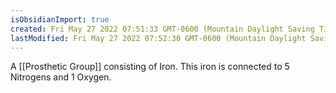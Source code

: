 ```yaml
---
isObsidianImport: true
created: Fri May 27 2022 07:51:33 GMT-0600 (Mountain Daylight Saving Time)
lastModified: Fri May 27 2022 07:52:30 GMT-0600 (Mountain Daylight Saving Time)
---
```

A [[Prosthetic Group]] consisting of Iron. This iron is connected to 5 Nitrogens and 1 Oxygen.